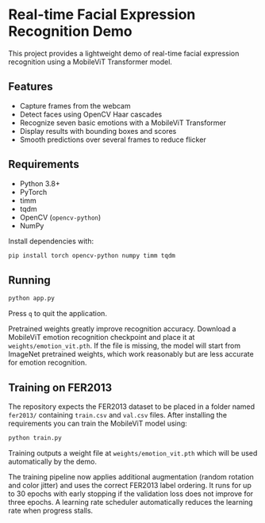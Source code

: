 # Real-time Facial Expression Recognition Demo

This project provides a lightweight demo of real-time facial expression recognition using a MobileViT Transformer model.

## Features

- Capture frames from the webcam
- Detect faces using OpenCV Haar cascades
- Recognize seven basic emotions with a MobileViT Transformer
- Display results with bounding boxes and scores
- Smooth predictions over several frames to reduce flicker

## Requirements

- Python 3.8+
- PyTorch
 - timm
 - tqdm
 - OpenCV (`opencv-python`)
 - NumPy

Install dependencies with:

```bash
pip install torch opencv-python numpy timm tqdm
```

## Running

```bash
python app.py
```

Press `q` to quit the application.

Pretrained weights greatly improve recognition accuracy. Download a MobileViT emotion recognition checkpoint and place it at `weights/emotion_vit.pth`. If the file is missing, the model will start from ImageNet pretrained weights, which work reasonably but are less accurate for emotion recognition.

## Training on FER2013

The repository expects the FER2013 dataset to be placed in a folder named
`fer2013/` containing `train.csv` and `val.csv` files. After installing the
requirements you can train the MobileViT model using:

```bash
python train.py
```

Training outputs a weight file at `weights/emotion_vit.pth` which will be
used automatically by the demo.

The training pipeline now applies additional augmentation (random rotation and
color jitter) and uses the correct FER2013 label ordering. It runs for up to
30 epochs with early stopping if the validation loss does not improve for three
epochs. A learning rate scheduler automatically reduces the learning rate when
progress stalls.